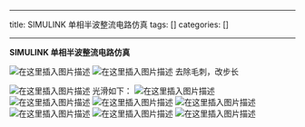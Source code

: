 
--- 
title:  SIMULINK 单相半波整流电路仿真 
tags: []
categories: [] 

---
****SIMULINK 单相半波整流电路仿真****

<img src="https://img-blog.csdnimg.cn/direct/99e1d3cf6559473d8769b2083fccc15b.png" alt="在这里插入图片描述"> <img src="https://img-blog.csdnimg.cn/direct/89aeb81407654cf993b10e75181328de.png" alt="在这里插入图片描述"> 去除毛刺，改步长

<img src="https://img-blog.csdnimg.cn/direct/8be9ac2a37774b98a9153f4918fe9e70.png" alt="在这里插入图片描述"> 光滑如下： <img src="https://img-blog.csdnimg.cn/direct/a792d1c3022f4106aff008dee815c5e4.png" alt="在这里插入图片描述"> <img src="https://img-blog.csdnimg.cn/direct/2fd09fe136d24c5aaff7151958066012.jpeg" alt="在这里插入图片描述"> <img src="https://img-blog.csdnimg.cn/direct/74e5a2c5121646feb776625d39661449.png" alt="在这里插入图片描述"> <img src="https://img-blog.csdnimg.cn/direct/bd14f2c6f2eb45aa8992a1773407ba59.png" alt="在这里插入图片描述"> <img src="https://img-blog.csdnimg.cn/direct/ba409f901f304288afd1d85862a3b866.png" alt="在这里插入图片描述"> <img src="https://img-blog.csdnimg.cn/direct/46d6eb50889548b1830c2a03ce947f9a.png" alt="在这里插入图片描述"> <img src="https://img-blog.csdnimg.cn/direct/04ad13dd6be7414393999d852552e04f.png" alt="在这里插入图片描述">
